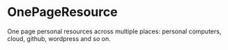 # OnePageResource
One page personal resources across multiple places: personal computers, cloud, github, wordpress and so on.
